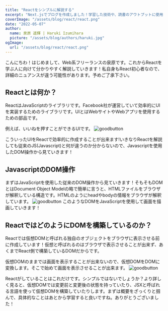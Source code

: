 ```yaml
---
title: "Reactをシンプルに解説する"
excerpt: "Next.jsでブログを作成しました！学習した技術や、読書のアウトプットに使用します！"
coverImage: "/assets/blog/react/react.png"
date: "2022-05-07"
author:
  name: 泉原 遥輝 | Haruki Izumihara
  picture: "/assets/blog/authors/haruki.jpg"
ogImage:
  url: "/assets/blog/react/react.png"
---
```


こんにちわ！はじめまして、Web系フリーランスの泉原です。これからReactを学ぶ人に向けて分かりやすく解説していきます！私自身もReact初心者なので、詳細のニュアンスが違う可能性があります。予めご了承下さい。

## Reactとは何か？
ReactはJavaScriptのライブラリです。Facebook社が運営していて効率的にUIを実装するためのライブラリです。UIとはWebサイトやWebアプリを使用するための部品です。

例えば、いいねを押すことができるUIです。
![goodbutton](/assets/blog/react/goodbtn.gif)

こういったUIをReactで効率的に作成することが出来ます!いきなりReactを解説しても従来のJS(Javascript)と何が違うのか分からないので、Javascriptを使用したDOM操作から見ていきます！

## JavascriptのDOM操作
まずはJavaScriptを使用した従来のDOM操作から見ていきます！そもそもDOMとはDocument Object Modelの略で簡単に言うと、HTMLファイルをブラウザが解釈している構造です。HTMLのようにheadやbodyの情報をブラウザが解釈しています。
![goodbutton](/assets/blog/react/dom.png)
このようなDOMをJavaScriptを使用して画面を描画していきます！

## ReactではどのようにDOMを構築しているのか？
Reactでは仮想DOMと呼ばれる独自のオブジェクトをブラウザに表示させる前に作成しています！仮想と呼ばれるのはブラウザで表示させることが出来ず、あくまでReact側で構築しているDOMだからです。

仮想DOMのままでは画面を表示することが出来ないので、仮想DOMをDOMに変換します。そこで始めて画面を表示させることが出来ます。
![goodbutton](/assets/blog/react/reactdom.png)

Reactがしていることはこれだけです。シンプルではないでしょうか？より詳しく見ると、仮想DOMでは変更前と変更後の状態を持っていたり、JSXと呼ばれる言語を使って仮想DOMを構築していたりします。まずは概要をざっくりと掴んで、具体的なことはあとから学習すると良いですね。ありがとうございました！

